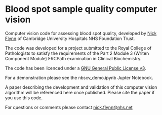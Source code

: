# Blood spot sample quality computer vision
Computer vision code for assessing blood spot quality, developed by [Nick Flynn](https://www.linkedin.com/in/flynnn) of Cambridge University Hospitals NHS Foundation Trust.

The code was developed for a project submitted to the Royal College of Pathologists to satisfy the requirements of the Part 2 Module 3 (Writen Component Module) FRCPath examination in Clinical Biochemistry.

The code has been licenced under a [GNU General Public License v3](https://www.gnu.org/licenses/gpl-3.0.en.html).

For a demonstration please see the nbscv_demo.ipynb Jupter Notebook.

A paper describing the development and validation of this computer vision algorithm will be referenced here once published. Please cite the paper if you use this code.

For questions or comments please contact nick.flynn@nhs.net
